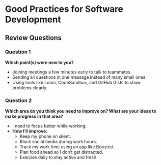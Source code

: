 # Good Practices for Software Development

## Review Questions

### Question 1  
**Which point(s) were new to you?**

- Joining meetings a few minutes early to talk to teammates.
- Sending all questions in one message instead of many small ones.
- Using tools like Loom, CodeSandbox, and GitHub Gists to show problems clearly.

### Question 2  
**Which area do you think you need to improve on? What are your ideas to make progress in that area?**

- I need to focus better while working.
- **How I’ll improve:**
  - Keep my phone on silent.
  - Block social media during work hours.
  - Track my work time using an app like Boosted.
  - Plan food ahead so I don’t get distracted.
  - Exercise daily to stay active and fresh.
